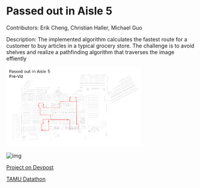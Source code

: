 # Passed out in Aisle 5

Contributors: Erik Cheng, Christian Haller, Michael Guo

Description: The implemented algorithm calculates the fastest route for a customer to buy articles in a typical grocery store.
The challenge is to avoid shelves and realize a pathfinding algorithm that traverses the image effiently

<img src="https://github.com/ChristianHallerX/TAMU_datathon_Walmart_TravelingSalesman/blob/master/Pre-Viz.png" alt="img" style="width:360px"><br>





<img src="https://tamudatathon.com/img/horizontal_logo.png" alt="img" style="width:360px">

<a href="https://devpost.com/software/passed-out-in-aisle-5" target="_blank">Project on Devpost</a>

<a href="https://tamudatathon.com/" target="_blank">TAMU Datathon</a>
